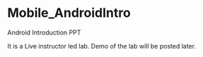 # Mobile_AndroidIntro
Android Introduction PPT

It is a Live instructor led lab. 
Demo of the lab will be posted later.
